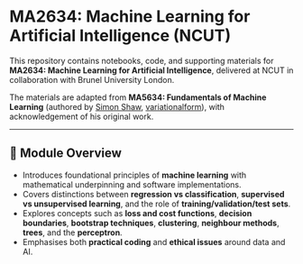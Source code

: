 # MA2634: Machine Learning for Artificial Intelligence (NCUT)

This repository contains notebooks, code, and supporting materials for **MA2634: Machine Learning for Artificial Intelligence**, delivered at NCUT in collaboration with Brunel University London.  

The materials are adapted from **MA5634: Fundamentals of Machine Learning** (authored by [Simon Shaw](https://www.brunel.ac.uk/people/simon-shaw), [variationalform](https://variationalform.github.io/)), with acknowledgement of his original work.  

---

## 📖 Module Overview
- Introduces foundational principles of **machine learning** with mathematical underpinning and software implementations.  
- Covers distinctions between **regression vs classification**, **supervised vs unsupervised learning**, and the role of **training/validation/test sets**.  
- Explores concepts such as **loss and cost functions**, **decision boundaries**, **bootstrap techniques**, **clustering**, **neighbour methods**, **trees**, and the **perceptron**.  
- Emphasises both **practical coding** and **ethical issues** around data and AI.
